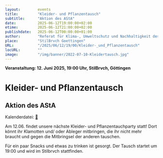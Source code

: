 ```yaml
---
layout:        events
title:         "Kleider- und Pflanzentausch"
subtitle:      "Aktion des AStA"
date:          2025-06-12T19:00:00+02:00
etime:         2025-06-12T21:00:00+02:00
publishdate:   2025-06-12T00:00:00+01:00
author:        "Referat für Klima-, Umweltschutz und Nachhaltigkeit des AStA Uni Göttingen"
place:         "StilBrvch Goettingen"
URL:           "/2025/06/12/19/00/Kleider-_und_Pflanzentausch"
locURL:        ""
image:         "/img/banner/2022-07-10-Kleidertausch.jpg"
---
```


**Veranstaltung: 12. Juni 2025, 19:00 Uhr, StilBrvch, Göttingen**

Kleider- und Pflanzentausch
===========

Aktion des AStA
-----------


Kalenderdatei: [📆](/ics/2025-06-12_19-00_kleider-_und_pflanzentausch.ics)

Am 12.06. findet unsere nächste Kleider- und Pflanzentauchparty statt! Dort könnt ihr Klamotten und/ oder Ableger mitbringen, die ihr nicht mehr braucht und gegen die Mitbringsel der anderen tauschen.

Für ein paar Snacks und etwas zu trinken ist gesorgt. Der Tausch startet um 19:00 und wird im Stilbrvch stattfinden.

